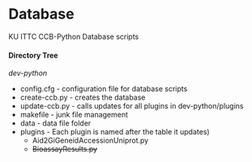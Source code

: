 # Database
KU ITTC CCB-Python Database scripts

#### Directory Tree
*dev-python*
- config.cfg - configuration file for database scripts
- create-ccb.py - creates the database
- update-ccb.py - calls updates for all plugins in dev-python/plugins
- makefile      - junk file management
- data          - data file folder
- plugins - Each plugin is named after the table it updates)
  - Aid2GiGeneidAccessionUniprot.py
  - ~~BioassayResults.py~~
